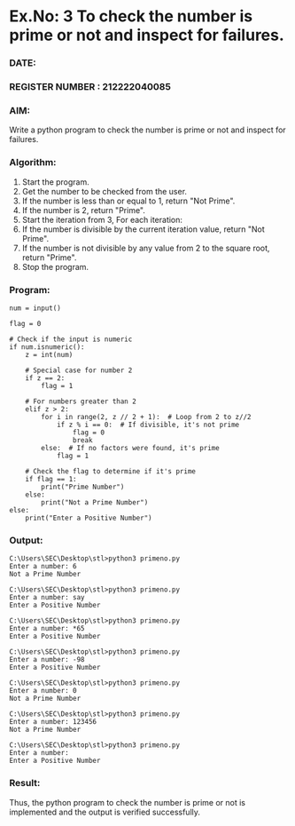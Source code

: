 # Ex.No: 3 To check the number is prime or not and inspect for failures.
 
### DATE:                                                                            
### REGISTER NUMBER : 212222040085
### AIM: 
Write a python program to check the number is prime or not and inspect for failures.
 
### Algorithm:
1. Start the program.
2. Get the number to be checked from the user.
3. If the number is less than or equal to 1, return "Not Prime".
4. If the number is 2, return "Prime".
5. Start the iteration from 3, For each iteration:
6. If the number is divisible by the current iteration value, return "Not Prime".
7. If the number is not divisible by any value from 2 to the square root, return "Prime".
8. Stop the program.

### Program:
```
num = input()

flag = 0

# Check if the input is numeric
if num.isnumeric():
    z = int(num)

    # Special case for number 2
    if z == 2:
        flag = 1

    # For numbers greater than 2
    elif z > 2:
        for i in range(2, z // 2 + 1):  # Loop from 2 to z//2
            if z % i == 0:  # If divisible, it's not prime
                flag = 0
                break
        else:  # If no factors were found, it's prime
            flag = 1

    # Check the flag to determine if it's prime
    if flag == 1:
        print("Prime Number")
    else:
        print("Not a Prime Number")
else:
    print("Enter a Positive Number")

```




### Output:
```
C:\Users\SEC\Desktop\stl>python3 primeno.py
Enter a number: 6
Not a Prime Number

C:\Users\SEC\Desktop\stl>python3 primeno.py
Enter a number: say
Enter a Positive Number

C:\Users\SEC\Desktop\stl>python3 primeno.py
Enter a number: *65
Enter a Positive Number

C:\Users\SEC\Desktop\stl>python3 primeno.py
Enter a number: -98
Enter a Positive Number

C:\Users\SEC\Desktop\stl>python3 primeno.py
Enter a number: 0
Not a Prime Number

C:\Users\SEC\Desktop\stl>python3 primeno.py
Enter a number: 123456
Not a Prime Number

C:\Users\SEC\Desktop\stl>python3 primeno.py
Enter a number:
Enter a Positive Number
```

### Result:
Thus, the python program to check the number is prime or not is implemented and the output is verified successfully.
